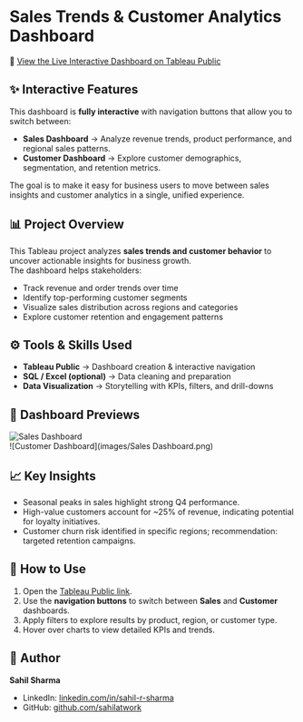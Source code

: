 # Sales Trends & Customer Analytics Dashboard

🔗 [View the Live Interactive Dashboard on Tableau Public](https://public.tableau.com/app/profile/sahil.sharma1936/viz/SalesTrendsandCustomerAnalytics/CustomerDashboard)

## ✨ Interactive Features
This dashboard is **fully interactive** with navigation buttons that allow you to switch between:
- **Sales Dashboard** → Analyze revenue trends, product performance, and regional sales patterns.  
- **Customer Dashboard** → Explore customer demographics, segmentation, and retention metrics.  

The goal is to make it easy for business users to move between sales insights and customer analytics in a single, unified experience.

## 📊 Project Overview
This Tableau project analyzes **sales trends and customer behavior** to uncover actionable insights for business growth.  
The dashboard helps stakeholders:
- Track revenue and order trends over time
- Identify top-performing customer segments
- Visualize sales distribution across regions and categories
- Explore customer retention and engagement patterns

## ⚙️ Tools & Skills Used
- **Tableau Public** → Dashboard creation & interactive navigation  
- **SQL / Excel (optional)** → Data cleaning and preparation  
- **Data Visualization** → Storytelling with KPIs, filters, and drill-downs  

## 📸 Dashboard Previews
![Sales Dashboard](images/sales_dashboard.png)  
![Customer Dashboard](images/Sales Dashboard.png)  

## 📈 Key Insights
- Seasonal peaks in sales highlight strong Q4 performance.  
- High-value customers account for ~25% of revenue, indicating potential for loyalty initiatives.  
- Customer churn risk identified in specific regions; recommendation: targeted retention campaigns.  

## 🚀 How to Use
1. Open the [Tableau Public link](https://public.tableau.com/app/profile/sahil.sharma1936/viz/SalesTrendsandCustomerAnalytics/CustomerDashboard).  
2. Use the **navigation buttons** to switch between **Sales** and **Customer** dashboards.  
3. Apply filters to explore results by product, region, or customer type.  
4. Hover over charts to view detailed KPIs and trends.  

## 👤 Author
**Sahil Sharma**  
- LinkedIn: [linkedin.com/in/sahil-r-sharma](https://www.linkedin.com/in/sahil-r-sharma)  
- GitHub: [github.com/sahilatwork](https://github.com/sahilatwork)  
